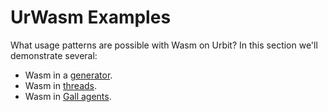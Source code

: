 # UrWasm Examples

What usage patterns are possible with Wasm on Urbit? In this section we'll demonstrate several:
- Wasm in a [generator](../../../hoon/generators.md).
- Wasm in [threads](../../../urbit-os/base/threads/README.md).
- Wasm in [Gall agents](../../app-school/README.md).
